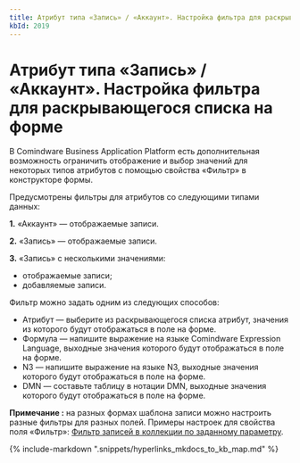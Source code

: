 ```yaml
---
title: Атрибут типа «Запись» / «Аккаунт». Настройка фильтра для раскрывающегося списка на форме
kbId: 2019
---
```


# Атрибут типа «Запись» / «Аккаунт». Настройка фильтра для раскрывающегося списка на форме

В Comindware Business Application Platform есть дополнительная возможность ограничить отображение и выбор значений для некоторых типов атрибутов с помощью свойства «Фильтр» в конструкторе формы.

Предусмотрены фильтры для атрибутов со следующими типами данных:

**1.** «Аккаунт» — отображаемые записи.

**2.** «Запись» — отображаемые записи.

**3.** «Запись» с несколькими значениями:

- отображаемые записи;
- добавляемые записи.

Фильтр можно задать одним из следующих способов:

- Атрибут — выберите из раскрывающегося списка атрибут, значения из которого будут отображаться в поле на форме.
- Формула — напишите выражение на языке Comindware Expression Language, выходные значения которого будут отображаться в поле на форме.
- N3 — напишите выражение на языке N3, выходные значения которого будут отображаться в поле на форме.
- DMN — составьте таблицу в нотации DMN, выходные значения которого будут отображаться в поле на форме.

**Примечание :** на разных формах шаблона записи можно настроить разные фильтры для разных полей.
Примеры настроек для свойства поля «Фильтр»: [Фильтр записей в коллекции по заданному параметру](https://kb.comindware.ru/article.php?id=1907).

{% include-markdown ".snippets/hyperlinks_mkdocs_to_kb_map.md" %}
